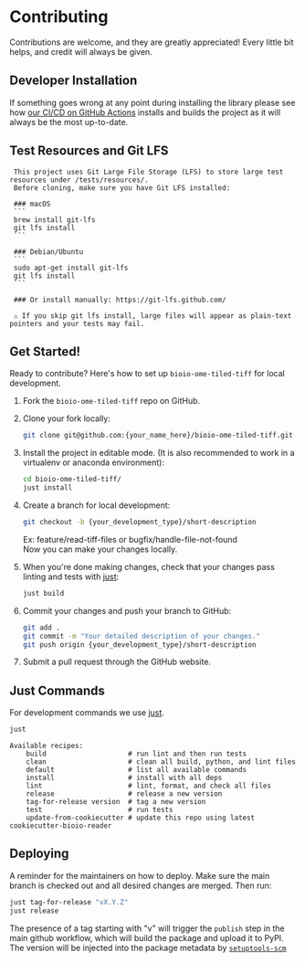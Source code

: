 # Contributing

Contributions are welcome, and they are greatly appreciated! Every little bit
helps, and credit will always be given.

## Developer Installation

If something goes wrong at any point during installing the library please see how
[our CI/CD on GitHub Actions](.github/workflows/build-main.yml) installs and builds the
project as it will always be the most up-to-date.

## Test Resources and Git LFS

     This project uses Git Large File Storage (LFS) to store large test resources under /tests/resources/.
     Before cloning, make sure you have Git LFS installed:

     ### macOS
     ```
     brew install git-lfs
     git lfs install
     ```

     ### Debian/Ubuntu
     ```
     sudo apt-get install git-lfs
     git lfs install
     ```

     ### Or install manually: https://git-lfs.github.com/

     ⚠️ If you skip git lfs install, large files will appear as plain-text pointers and your tests may fail.
     
## Get Started!

Ready to contribute? Here's how to set up `bioio-ome-tiled-tiff` for local development.

1. Fork the `bioio-ome-tiled-tiff` repo on GitHub.

2. Clone your fork locally:

    ```bash
    git clone git@github.com:{your_name_here}/bioio-ome-tiled-tiff.git
    ```

3. Install the project in editable mode. (It is also recommended to work in a virtualenv or anaconda environment):

    ```bash
    cd bioio-ome-tiled-tiff/
    just install
    ```

4. Create a branch for local development:

    ```bash
    git checkout -b {your_development_type}/short-description
    ```

    Ex: feature/read-tiff-files or bugfix/handle-file-not-found<br>
    Now you can make your changes locally.

5. When you're done making changes, check that your changes pass linting and
   tests with [just](https://github.com/casey/just):

    ```bash
    just build
    ```

6. Commit your changes and push your branch to GitHub:

    ```bash
    git add .
    git commit -m "Your detailed description of your changes."
    git push origin {your_development_type}/short-description
    ```

7. Submit a pull request through the GitHub website.

## Just Commands

For development commands we use [just](https://github.com/casey/just).

```bash
just
```
```
Available recipes:
    build                    # run lint and then run tests
    clean                    # clean all build, python, and lint files
    default                  # list all available commands
    install                  # install with all deps
    lint                     # lint, format, and check all files
    release                  # release a new version
    tag-for-release version  # tag a new version
    test                     # run tests
    update-from-cookiecutter # update this repo using latest cookiecutter-bioio-reader
```

## Deploying

A reminder for the maintainers on how to deploy.
Make sure the main branch is checked out and all desired changes
are merged. Then run:

```bash
just tag-for-release "vX.Y.Z"
just release
```

The presence of a tag starting with "v" will trigger the `publish` step in the
main github workflow, which will build the package and upload it to PyPI. The
version will be injected into the package metadata by
[`setuptools-scm`](https://github.com/pypa/setuptools_scm)
